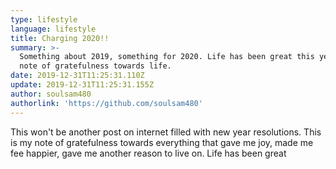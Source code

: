 ```yaml
---
type: lifestyle
language: lifestyle
title: Charging 2020!!
summary: >-
  Something about 2019, something for 2020. Life has been great this year. A
  note of gratefulness towards life.
date: 2019-12-31T11:25:31.110Z
update: 2019-12-31T11:25:31.155Z
author: soulsam480
authorlink: 'https://github.com/soulsam480'
---
```

This won't be another post on internet filled with new year resolutions. This is my note of gratefulness towards everything that gave me joy, made me fee happier, gave me another reason to live on. Life has been great
